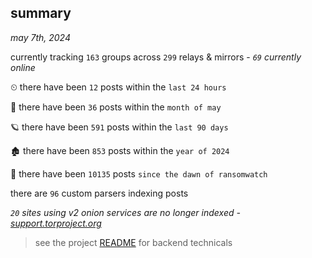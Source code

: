 
## summary
_may 7th, 2024_

currently tracking `163` groups across `299` relays & mirrors - _`69` currently online_

⏲ there have been `12` posts within the `last 24 hours`

🦈 there have been `36` posts within the `month of may`

🪐 there have been `591` posts within the `last 90 days`

🏚 there have been `853` posts within the `year of 2024`

🦕 there have been `10135` posts `since the dawn of ransomwatch`

there are `96` custom parsers indexing posts

_`20` sites using v2 onion services are no longer indexed - [support.torproject.org](https://support.torproject.org/onionservices/v2-deprecation/)_

> see the project [README](https://github.com/joshhighet/ransomwatch#ransomwatch--) for backend technicals
